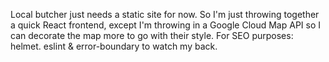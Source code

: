 Local butcher just needs a static site for now. So I'm just throwing together a quick React frontend, except I'm throwing in a Google Cloud Map API so I can decorate the map more to go with their style. For SEO purposes: helmet. eslint & error-boundary to watch my back. 
